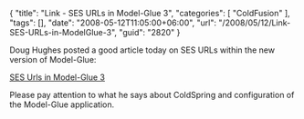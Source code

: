 {
	"title": "Link - SES URLs in Model-Glue 3",
	"categories": [
		"ColdFusion"
	],
	"tags": [],
	"date": "2008-05-12T11:05:00+06:00",
	"url": "/2008/05/12/Link-SES-URLs-in-ModelGlue-3",
	"guid": "2820"
}

Doug Hughes posted a good article today on SES URLs within the new version of Model-Glue:

<a href="http://www.alagad.com/go/blog-entry/ses-urls-in-model-glue-3">SES Urls in Model-Glue 3</a>

Please pay attention to what he says about ColdSpring and configuration of the Model-Glue application.